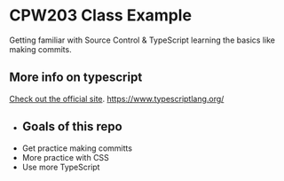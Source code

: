 # CPW203 Class Example
Getting familiar with Source Control & TypeScript learning the basics like making commits.

## More info on typescript
[Check out the official site](https://www.typescriptlang.org/). 
https://www.typescriptlang.org/

- ## Goals of this repo
- Get practice making committs
- More practice with CSS
- Use more TypeScript
